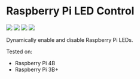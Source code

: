 # Raspberry Pi LED Control
[![](https://img.shields.io/github/v/release/ch4nn0n/rpi-led-control?style=flat-square)](https://github.com/ch4nn0n/rpi-led-control/releases)
![](https://img.shields.io/github/go-mod/go-version/ch4nn0n/rpi-led-control?style=flat-square)
[![](https://img.shields.io/github/workflow/status/ch4nn0n/rpi-led-control/Publish%20Docker%20image?style=flat-square)](https://github.com/ch4nn0n/rpi-led-control/actions/workflows/docker.yaml)
[![](https://img.shields.io/docker/pulls/ch4nn0n/rpi-led-control?style=flat-square)](https://hub.docker.com/r/ch4nn0n/rpi-led-control)

Dynamically enable and disable Raspberry Pi LEDs. 

Tested on:
- Raspberry Pi 4B
- Raspberry Pi 3B+
